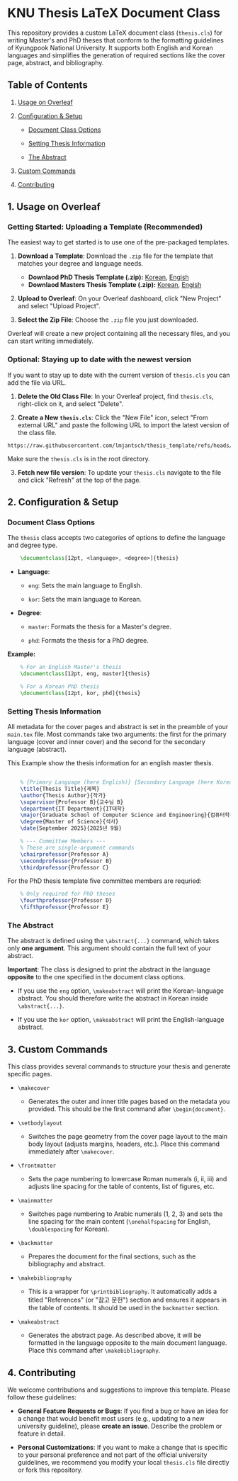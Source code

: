 # KNU Thesis LaTeX Document Class

This repository provides a custom LaTeX document class (`thesis.cls`) for writing Master's and PhD theses that conform to the formatting guidelines of Kyungpook National University. It supports both English and Korean languages and simplifies the generation of required sections like the cover page, abstract, and bibliography.


## Table of Contents

1. [Usage on Overleaf](#1-usage-on-overleaf)

2. [Configuration & Setup](#2-configuration-&-setup)

   - [Document Class Options](#document-class-options)

   - [Setting Thesis Information](#setting-thesis-information)

   - [The Abstract](#the-abstract)

3. [Custom Commands](#3-custom-commands)

4. [Contributing](#4-contributing)



## 1. Usage on Overleaf

### Getting Started: Uploading a Template (Recommended)

The easiest way to get started is to use one of the pre-packaged templates.

1. **Download a Template**: Download the `.zip` file for the template that matches your degree and language needs.

   - **Downlaod PhD Thesis Template (.zip):** [Korean](https://github.com/lmjantsch/thesis_template/raw/refs/heads/main/thesis_templates/master_kor.zip), [Engish](https://github.com/lmjantsch/thesis_template/raw/refs/heads/main/thesis_templates/master_eng.zip)
   - **Downlaod Masters Thesis Template (.zip):** [Korean](https://github.com/lmjantsch/thesis_template/raw/refs/heads/main/thesis_templates/phd_kor.zip), [Engish](https://github.com/lmjantsch/thesis_template/raw/refs/heads/main/thesis_templates/phd_eng.zip)

2. **Upload to Overleaf**: On your Overleaf dashboard, click "New Project" and select "Upload Project".

3. **Select the Zip File**: Choose the `.zip` file you just downloaded.

Overleaf will create a new project containing all the necessary files, and you can start writing immediately.


### Optional: Staying up to date with the newest version

If you want to stay up to date with the current version of `thesis.cls` you can add the file via URL.

1. **Delete the Old Class File**: In your Overleaf project, find `thesis.cls`, right-click on it, and select "Delete".

2. **Create a New `thesis.cls`**: Click the "New File" icon, select "From external URL" and paste the following URL to import the latest version of the class file.

```
https://raw.githubusercontent.com/lmjantsch/thesis_template/refs/heads/main/thesis.cls
```
Make sure the `thesis.cls` is in the root directory.

3. **Fetch new file version**: To update your `thesis.cls` navigate to the file and click "Refresh" at the top of the page.

## 2. Configuration & Setup

### Document Class Options

The `thesis` class accepts two categories of options to define the language and degree type.

```latex
    \documentclass[12pt, <language>, <degree>]{thesis}
```

- **Language**:

  - `eng`: Sets the main language to English.

  - `kor`: Sets the main language to Korean.

- **Degree**:

  - `master`: Formats the thesis for a Master's degree.

  - `phd`: Formats the thesis for a PhD degree.

**Example:**

```latex
    % For an English Master's thesis
    \documentclass[12pt, eng, master]{thesis}

    % For a Korean PhD thesis
    \documentclass[12pt, kor, phd]{thesis}
```

### Setting Thesis Information

All metadata for the cover pages and abstract is set in the preamble of your `main.tex` file. Most commands take two arguments: the first for the primary language (cover and inner cover) and the second for the secondary language (abstract).

This Example show the thesis information for an english master thesis.
```latex

    % {Primary Language (here English)} {Secondary Language (here Korean)}
    \title{Thesis Title}{제목}
    \author{Thesis Author}{작가}
    \supervisor{Professor B}{교수님 B}
    \department{IT Department}{IT대학}
    \major{Graduate School of Computer Science and Engineering}{컴퓨터학부 대학원}
    \degree{Master of Science}{석사}
    \date{September 2025}{2025년 9월}

    % --- Committee Members ---
    % These are single-argument commands
    \chairprofessor{Professor A}
    \secondprofessor{Professor B}
    \thirdprofessor{Professor C}
```
For the PhD thesis template five committee members are requried:
```latex
    % Only required for PhD theses
    \fourthprofessor{Professor D} 
    \fifthprofessor{Professor E}
```

### The Abstract

The abstract is defined using the `\abstract{...}` command, which takes only **one argument**. This argument should contain the full text of your abstract.

**Important**: The class is designed to print the abstract in the language **opposite** to the one specified in the document class options.

- If you use the `eng` option, `\makeabstract` will print the Korean-language abstract. You should therefore write the abstract in Korean inside `\abstract{...}`.

- If you use the `kor` option, `\makeabstract` will print the English-language abstract.


## 3. Custom Commands

This class provides several commands to structure your thesis and generate specific pages.

- `\makecover`

  - Generates the outer and inner title pages based on the metadata you provided. This should be the first command after `\begin{document}`.

- `\setbodylayout`

  - Switches the page geometry from the cover page layout to the main body layout (adjusts margins, headers, etc.). Place this command immediately after `\makecover`.

- `\frontmatter`

  - Sets the page numbering to lowercase Roman numerals (i, ii, iii) and adjusts line spacing for the table of contents, list of figures, etc.

- `\mainmatter`

  - Switches page numbering to Arabic numerals (1, 2, 3) and sets the line spacing for the main content (`\onehalfspacing` for English, `\doublespacing` for Korean).

- `\backmatter`

  - Prepares the document for the final sections, such as the bibliography and abstract.

- `\makebibliography`

  - This is a wrapper for `\printbibliography`. It automatically adds a titled "References" (or "참고 문헌") section and ensures it appears in the table of contents. It should be used in the `backmatter` section.

- `\makeabstract`

  - Generates the abstract page. As described above, it will be formatted in the language opposite to the main document language. Place this command after `\makebibliography`.


## 4. Contributing

We welcome contributions and suggestions to improve this template. Please follow these guidelines:

- **General Feature Requests or Bugs**: If you find a bug or have an idea for a change that would benefit most users (e.g., updating to a new university guideline), please **create an issue**. Describe the problem or feature in detail.

- **Personal Customizations**: If you want to make a change that is specific to your personal preference and not part of the official university guidelines, we recommend you modify your local `thesis.cls` file directly or fork this repository.

